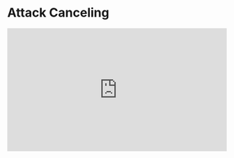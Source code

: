 # Attack Canceling

<iframe style="width: 100%;aspect-ratio:16/9;" src="https://www.youtube.com/embed/YNRWo9C0XfQ" frameborder="0" allowfullscreen></iframe>
